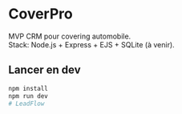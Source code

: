 # CoverPro
MVP CRM pour covering automobile.  
Stack: Node.js + Express + EJS + SQLite (à venir).

## Lancer en dev
```bash
npm install
npm run dev
#   L e a d F l o w  
 